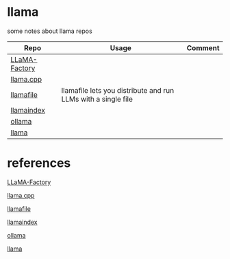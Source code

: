 # llama
some notes about llama repos

|Repo|Usage|Comment|
|---|---|---|
|[LLaMA-Factory]()|||
|[llama.cpp]()|||
|[llamafile](llamafile/README.md)|llamafile lets you distribute and run LLMs with a single file||
|[llamaindex]()|||
|[ollama]()|||
|[llama]()|||

# references

[LLaMA-Factory](https://github.com/hiyouga/LLaMA-Factory)

[llama.cpp](https://github.com/ggerganov/llama.cpp)

[llamafile](https://github.com/Mozilla-Ocho/llamafile)

[llamaindex](https://github.com/run-llama/llama_index)

[ollama](https://ollama.com/)

[llama](https://github.com/meta-llama/llama)